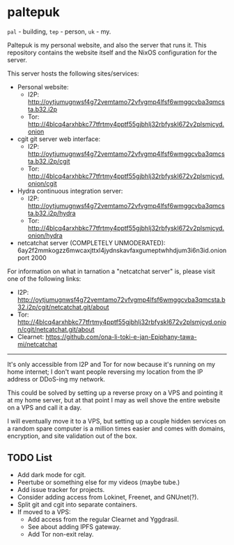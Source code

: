 # paltepuk

`pal` - building, `tep` - person, `uk` - my.

Paltepuk is my personal website, and also the server that runs it. This
repository contains the website itself and the NixOS configuration for the
server.

This server hosts the following sites/services:

- Personal website:
  - I2P: http://oytjumugnwsf4g72vemtamo72vfvgmp4lfsf6wmggcvba3qmcsta.b32.i2p
  - Tor: http://4blcq4arxhbkc77tfrtmy4pptf55gjbhlj32rbfyskl672v2plsmjcyd.onion
- cgit git server web interface:
  - I2P: http://oytjumugnwsf4g72vemtamo72vfvgmp4lfsf6wmggcvba3qmcsta.b32.i2p/cgit
  - Tor: http://4blcq4arxhbkc77tfrtmy4pptf55gjbhlj32rbfyskl672v2plsmjcyd.onion/cgit
- Hydra continuous integration server:
  - I2P: http://oytjumugnwsf4g72vemtamo72vfvgmp4lfsf6wmggcvba3qmcsta.b32.i2p/hydra
  - Tor: http://4blcq4arxhbkc77tfrtmy4pptf55gjbhlj32rbfyskl672v2plsmjcyd.onion/hydra
- netcatchat server (COMPLETELY UNMODERATED): 6ay2f2mmkogzz6mwcaxjttxl4jydnskavfaxgumeptwhhdjum3i6n3id.onion port 2000

For information on what in tarnation a "netcatchat server" is, please visit one of the following links:

- I2P: http://oytjumugnwsf4g72vemtamo72vfvgmp4lfsf6wmggcvba3qmcsta.b32.i2p/cgit/netcatchat.git/about
- Tor: http://4blcq4arxhbkc77tfrtmy4pptf55gjbhlj32rbfyskl672v2plsmjcyd.onion/cgit/netcatchat.git/about
- Clearnet: https://github.com/ona-li-toki-e-jan-Epiphany-tawa-mi/netcatchat

---

It's only accessible from I2P and Tor for now because it's running on my home
internet; I don't want people reversing my location from the IP address or
DDoS-ing my network.

This could be solved by setting up a reverse proxy on a VPS and pointing it at my
home server, but at that point I may as well shove the entire website on a VPS
and call it a day.

I will eventually move it to a VPS, but setting up a couple hidden services on a
random spare computer is a million times easier and comes with domains, encryption, and
site validation out of the box.

## TODO List

- Add dark mode for cgit.
- Peertube or something else for my videos (maybe tube.)
- Add issue tracker for projects.
- Consider adding access from Lokinet, Freenet, and GNUnet(?).
- Split git and cgit into separate containers.
- If moved to a VPS:
  - Add access from the regular Clearnet and Yggdrasil.
  - See about adding IPFS gateway.
  - Add Tor non-exit relay.
